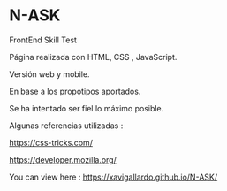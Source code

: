 # N-ASK

FrontEnd Skill Test

Página realizada con HTML, CSS , JavaScript.

Versión web y mobile.

En base a los propotipos aportados.

Se ha intentado ser fiel lo máximo posible.

Algunas referencias utilizadas :

https://css-tricks.com/

https://developer.mozilla.org/

You can view here : https://xavigallardo.github.io/N-ASK/
